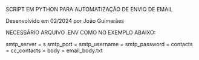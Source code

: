 SCRIPT EM PYTHON PARA AUTOMATIZAÇÃO DE ENVIO DE EMAIL 

Desenvolvido em 02/2024 por João Guimarães

NECESSÁRIO ARQUIVO .ENV COMO NO EXEMPLO ABAIXO:

smtp_server = s
smtp_port = 
smtp_username = 
smtp_password = 
contacts = 
cc_contacts = 
body = email_body.txt
